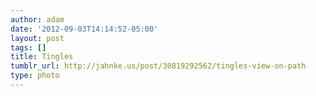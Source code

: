 ```yaml
---
author: adam
date: '2012-09-03T14:14:52-05:00'
layout: post
tags: []
title: Tingles
tumblr_url: http://jahnke.us/post/30819292562/tingles-view-on-path
type: photo
---
```


